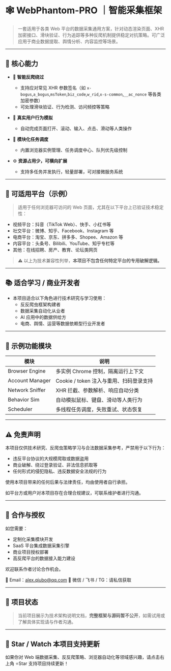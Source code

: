 # 🕸️ WebPhantom-PRO ｜智能采集框架

> 一套适用于各类 Web 平台的数据采集通用方案，针对动态渲染页面、XHR 加密接口、滑块验证、行为追踪等多种反爬机制提供稳定对抗策略。可广泛应用于商业数据提取、舆情分析、内容监控等场景。

---

## 🧠 核心能力

- 🔐 **智能反爬绕过**
  - 支持应对常见 XHR 参数签名（如 `x-bogus`,`a_bogus`,`msToken`,`biz_code`,`w_rid`,`x-s-common`,`__ac_nonce` 等各类加密参数）
  - 可处理滑块验证、行为检测、访问频控等策略

- 🧭 **真实用户行为模拟**
  - 自动完成页面打开、滚动、输入、点击、滑动等人类操作

- 🧱 **模块化任务调度**
  - 内置浏览器实例管理、任务调度中心、队列优先级控制

- ⚙️ **资源占用少，可横向扩展**
  - 支持多任务并发执行，轻量部署，可对接微服务系统

---

## 🎯 可适用平台（示例）

> 适用于任何浏览器可访问的 Web 页面，尤其在以下平台上已验证技术稳定性：

- 视频平台：抖音（TikTok Web）、快手、小红书等
- 社交平台：微博、知乎、Facebook、Instagram 等
- 电商平台：淘宝、京东、拼多多、Shopee、Amazon 等
- 内容平台：头条号、Bilibili、YouTube、知乎专栏等
- 其他：在线招聘、房产、教育、论坛类网页

> ⚠️ 以上为技术兼容性列举，**本项目不包含任何特定平台的专用破解逻辑。**

---

## 📚 适合学习 / 商业开发者

- 本项目适合以下角色进行技术研究与学习使用：
  - 反反爬虫框架构建者
  - 数据采集自动化从业者
  - AI 应用中的数据供给方
  - 电商、舆情、运营等数据依赖型行业开发者

---

## 🧩 示例功能模块

| 模块 | 说明 |
|------|------|
| Browser Engine | 多实例 Chrome 控制，隔离运行上下文 |
| Account Manager | Cookie / token 注入与重用、扫码登录支持 |
| Network Sniffer | XHR 拦截、参数解析、响应自动分类 |
| Behavior Sim | 自动模拟鼠标、键盘、滑动等人类行为 |
| Scheduler | 多线程任务调度，失败重试、状态恢复 |

---

## ⚠️ 免责声明

本项目仅供技术研究、反爬虫策略学习与合法数据采集参考，严禁用于以下行为：

- 违反平台协议的大规模爬取或数据盗用
- 商业破解、绕过登录验证、非法信息抓取等
- 任何形式的侵犯隐私、违反数据安全法规的行为

使用本项目带来的任何后果与法律责任，均由使用者自行承担。

如平台方或用户对本项目存在合理合规建议，可联系维护者进行沟通。

---

## 🤝 合作与授权

如您需要：

- 定制化采集模块开发
- SaaS 平台集成数据采集引擎
- 商业项目授权部署
- 高反爬平台的数据接入能力建设

欢迎联系作者讨论合作机会。

📧 Email：alex.qiubo@qq.com
💬 微信 / 飞书 / TG：请私信获取

---

## 📌 项目状态

> 当前项目展示为技术架构说明文档，**完整框架与源码暂不公开**，如需试用或了解具体实现请与作者沟通。

---

## 🌟 Star / Watch 本项目支持更新

如果你对 Web 端数据采集、反反爬策略、浏览器自动化等领域感兴趣，请点击右上角 ⭐Star 支持项目持续更新！
